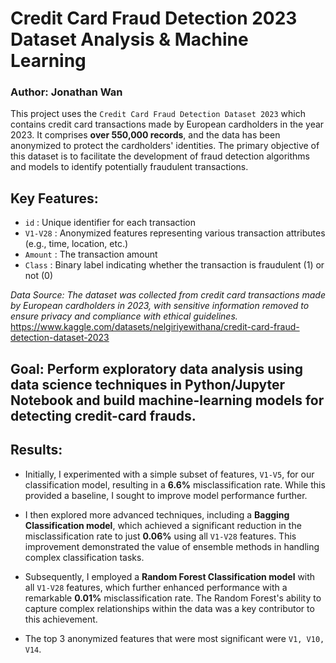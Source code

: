 # Credit Card Fraud Detection 2023 Dataset Analysis & Machine Learning
### Author: Jonathan Wan 

This project uses the `Credit Card Fraud Detection Dataset 2023` which contains credit card transactions made by European cardholders in the year 2023. It comprises **over 550,000 records**, and the data has been anonymized to protect the cardholders' identities. The primary objective of this dataset is to facilitate the development of fraud detection algorithms and models to identify potentially fraudulent transactions.

## Key Features:
- `id` : Unique identifier for each transaction
- `V1-V28` : Anonymized features representing various transaction attributes (e.g., time, location, etc.)
- `Amount` : The transaction amount
- `Class` : Binary label indicating whether the transaction is fraudulent (1) or not (0)

*Data Source: The dataset was collected from credit card transactions made by European cardholders in 2023, with sensitive information removed to ensure privacy and compliance with ethical guidelines.*
https://www.kaggle.com/datasets/nelgiriyewithana/credit-card-fraud-detection-dataset-2023

## Goal: Perform exploratory data analysis using data science techniques in Python/Jupyter Notebook and build machine-learning models for detecting credit-card frauds.

## Results:
- Initially, I experimented with a simple subset of features, `V1-V5`, for our classification model, resulting in a **6.6%** misclassification rate. While this provided a baseline, I sought to improve model performance further.

- I then explored more advanced techniques, including a **Bagging Classification model**, which achieved a significant reduction in the misclassification rate to just **0.06%** using all `V1-V28` features. This improvement demonstrated the value of ensemble methods in handling complex classification tasks.

- Subsequently, I employed a **Random Forest Classification model** with all `V1-V28` features, which further enhanced performance with a remarkable **0.01%** misclassification rate. The Random Forest's ability to capture complex relationships within the data was a key contributor to this achievement.

- The top 3 anonymized features that were most significant were `V1, V10, V14`.
